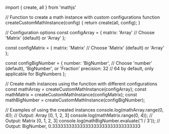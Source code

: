 import { create, all } from 'mathjs'

// Function to create a math instance with custom configurations
function createCustomMathInstance(config) {
  return create(all, config);
}

// Configuration options
const configArray = {
  matrix: 'Array' // Choose 'Matrix' (default) or 'Array'
};

const configMatrix = {
  matrix: 'Matrix' // Choose 'Matrix' (default) or 'Array'
};

const configBigNumber = {
  number: 'BigNumber', // Choose 'number' (default), 'BigNumber', or 'Fraction'
  precision: 32        // 64 by default, only applicable for BigNumbers
};

// Create math instances using the function with different configurations
const mathArray = createCustomMathInstance(configArray);
const mathMatrix = createCustomMathInstance(configMatrix);
const mathBigNumber = createCustomMathInstance(configBigNumber);

// Examples of using the created instances
console.log(mathArray.range(0, 4)); // Output: Array [0, 1, 2, 3]
console.log(mathMatrix.range(0, 4)); // Output: Matrix [0, 1, 2, 3]
console.log(mathBigNumber.evaluate('1 / 3')); // Output: BigNumber, 0.33333333333333333333333333333333
